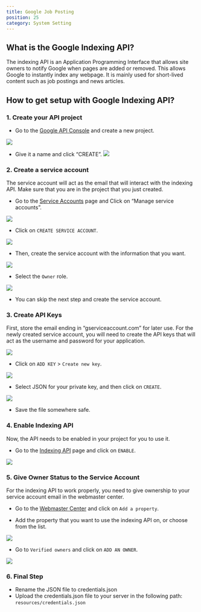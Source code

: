 ```yaml
---
title: Google Job Posting
position: 25
category: System Setting
---
```


## What is the Google Indexing API?

The indexing API is an Application Programming Interface that allows site owners to notify Google when pages are added or removed. This allows Google to instantly index any webpage. It is mainly used for short-lived content such as job postings and news articles.

## How to get setup with Google Indexing API?

### 1. Create your API project

- Go to the [Google API Console](https://console.developers.google.com/) and create a new project.

![](/public/docs/jobpilot/google-job/1.png)

- Give it a name and click “CREATE”.
  ![](/public/docs/jobpilot/google-job/2.png)

### 2. Create a service account

The service account will act as the email that will interact with the indexing API. Make sure that you are in the project that you just created.

- Go to the [Service Accounts](https://console.cloud.google.com/apis/credentials) page and Click on “Manage service accounts”.

![](/public/docs/jobpilot/google-job/3.png)

- Click on `CREATE SERVICE ACCOUNT`.

![](/public/docs/jobpilot/google-job/4.png)

- Then, create the service account with the information that you want.

![](/public/docs/jobpilot/google-job/5.png)

- Select the `Owner` role.

![](/public/docs/jobpilot/google-job/6.png)

- You can skip the next step and create the service account.

### 3. Create API Keys

First, store the email ending in “gserviceaccount.com” for later use. For the newly created service account, you will need to create the API keys that will act as the username and password for your application.

![](/public/docs/jobpilot/google-job/7.png)

- Click on `ADD KEY` > `Create new key`.

![](/public/docs/jobpilot/google-job/8.png)

- Select JSON for your private key, and then click on `CREATE`.

![](/public/docs/jobpilot/google-job/9.png)

- Save the file somewhere safe.

### 4. Enable Indexing API

Now, the API needs to be enabled in your project for you to use it.

- Go to the [Indexing API](https://console.cloud.google.com/apis/library/indexing.googleapis.com) page and click on `ENABLE`.

![](/public/docs/jobpilot/google-job/10.png)

### 5. Give Owner Status to the Service Account

For the indexing API to work properly, you need to give ownership to your service account email in the webmaster center.

- Go to the [Webmaster Center](https://www.google.com/webmasters/tools/home) and click on `Add a property`.

- Add the property that you want to use the indexing API on, or choose from the list.

![](/public/docs/jobpilot/google-job/11.png)

- Go to `Verified owners` and click on `ADD AN OWNER`.

![](/public/docs/jobpilot/google-job/12.png)

### 6. Final Step

- Rename the JSON file to credentials.json
- Upload the credentials.json file to your server in the following path: `resources/credentials.json`
